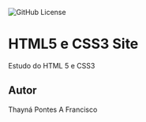 ![GitHub License](https://img.shields.io/github/license/ThaynaPontes/site?style=social)

# HTML5 e CSS3 Site
Estudo do HTML 5 e CSS3
## Autor
Thayná Pontes A Francisco
